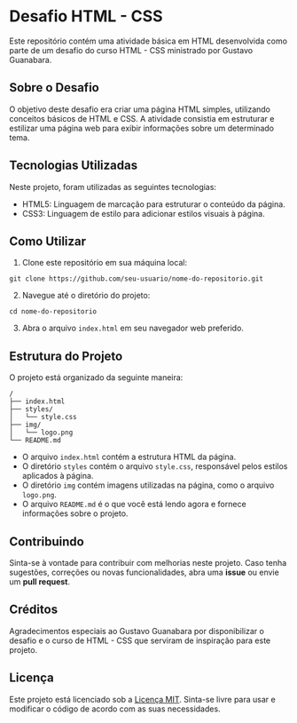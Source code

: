 # Desafio HTML - CSS

Este repositório contém uma atividade básica em HTML desenvolvida como parte de um desafio do curso HTML - CSS ministrado por Gustavo Guanabara.

## Sobre o Desafio

O objetivo deste desafio era criar uma página HTML simples, utilizando conceitos básicos de HTML e CSS. A atividade consistia em estruturar e estilizar uma página web para exibir informações sobre um determinado tema.

## Tecnologias Utilizadas

Neste projeto, foram utilizadas as seguintes tecnologias:

- HTML5: Linguagem de marcação para estruturar o conteúdo da página.
- CSS3: Linguagem de estilo para adicionar estilos visuais à página.

## Como Utilizar

1. Clone este repositório em sua máquina local:
```
git clone https://github.com/seu-usuario/nome-do-repositorio.git
```

2. Navegue até o diretório do projeto:
```
cd nome-do-repositorio
```

3. Abra o arquivo `index.html` em seu navegador web preferido.

## Estrutura do Projeto

O projeto está organizado da seguinte maneira:

```
/
├── index.html
├── styles/
│   └── style.css
├── img/
│   └── logo.png
└── README.md
```

- O arquivo `index.html` contém a estrutura HTML da página.
- O diretório `styles` contém o arquivo `style.css`, responsável pelos estilos aplicados à página.
- O diretório `img` contém imagens utilizadas na página, como o arquivo `logo.png`.
- O arquivo `README.md` é o que você está lendo agora e fornece informações sobre o projeto.

## Contribuindo

Sinta-se à vontade para contribuir com melhorias neste projeto. Caso tenha sugestões, correções ou novas funcionalidades, abra uma **issue** ou envie um **pull request**.

## Créditos

Agradecimentos especiais ao Gustavo Guanabara por disponibilizar o desafio e o curso de HTML - CSS que serviram de inspiração para este projeto.

## Licença

Este projeto está licenciado sob a [Licença MIT](LICENSE). Sinta-se livre para usar e modificar o código de acordo com as suas necessidades.